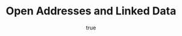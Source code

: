 ---
id: http://contentapi.theodi.org/open-addresses-and-linked-data.json
web_url: http://theodi.org/blog/open-addresses-and-linked-data
slug: open-addresses-and-linked-data
title: Open Addresses and Linked Data
format: article
updated_at: '2015-09-11T10:50:55+01:00'
created_at: '2013-02-18T09:19:44+00:00'
tag_ids:
- blog
tags:
- id: http://contentapi.theodi.org/tags/articles/blog.json
  web_url: 
  title: Blog Post
  details:
    description: Blog Post
    short_description: 
    type: article
  content_with_tag:
    id: http://contentapi.theodi.org/with_tag.json?article=blog
    web_url: http://theodi.org/tags/blog
    slug: blog
  parent: 
related: []
details:
  need_id: ''
  business_proposition: false
  description: 
  excerpt: There has been a lot of talk recent about the need for an open national
    address dataset. As someone who has campaigned tirelessly for open postcodes,
    and, in my previous role at a local authority, who is only too aware of the issues
    surrounding licensing of geodata, this is something I’m passionate about too.
  language: en
  need_extended_font: false
  url: 
  content: |
    <p>There has been a lot of talk recent about the need for an <a rel="external" href="http://theodi.org/blog/keep-paf-public">open national address dataset</a>. As someone who has campaigned tirelessly for open postcodes, and, in my previous role at a local authority, who is only too aware of the issues surrounding licensing of geodata, this is something I&rsquo;m passionate about too.</p>

    <p>However, all the talk recently has been around making the Postcode Address File (PAF) public, which, given that the Royal Mail is about to be privatised, I can understand.</p>

    <p>That said, after a <a rel="external" href="https://secure.mysociety.org/admin/lists/pipermail/developers-public/2013-February/008339.html">discussion on the My Society mailing list</a>, I&rsquo;ve heard directly from the people who have used the PAF and their experiences haven&rsquo;t been good. The data quality is inconsistent and it&rsquo;s not maintained very well. I suspect. If this data is opened up, there may not be an argument for a privatised Royal Mail to continue maintaining it.</p>

    <p>There is, however, a third way. The UK already has a super-accurate, up-to-date and well maintained database of address data. It&rsquo;s managed by local authorities as part of their day-to-day activities, and regularly updated.</p>

    <p>That database is the <a rel="external" href="http://www.nlpg.org.uk/nlpg/welcome.htm">National Land and Property Gazeteer</a> (NLPG). It is managed centrally by GeoPlace, a public sector partnership between the Local Government Association and Ordnance Survey. When local authorities collect data about a new property, they enter it into their databases in an agreed standard. This local data is then submitted to GeoPlace and entered into the national gazeteer.</p>

    <p>Crucially, every property in this database is given a unique idenfier, known as a Unique Property Reference Number (UPRN), which, if this data were opened up, gives us great scope for linking datasets together and giving every single property its own URI.</p>

    <p>This would have the benefit that when two datasets are talking about (for example) 123 High Street, Anytown, we&rsquo;re definitely talking about the same property.</p>

    <p>If we could open up this data, not only would we have a reliable, well-maintained source of address data, we would also have a key piece in the jigsaw of getting truly linked geographical data.</p>
  media_enquiries_name: 
  media_enquiries_email: 
  media_enquiries_telephone: 
  alternative_title: 
  organizations: []
  author:
    name: Stuart Harrison
    slug: stuart-harrison
    web_url: http://theodi.org/team/stuart-harrison
    tag_ids:
    - team
    - rnd-programme
  nodes: []
author:
  name: Stuart Harrison
  slug: stuart-harrison
  web_url: http://theodi.org/team/stuart-harrison
  tag_ids:
  - team
  - rnd-programme
nodes: []
organizations: []
related_external_links: []
---